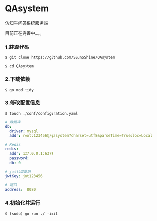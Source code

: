 # QAsystem

仿知乎问答系统服务端

目前正在完善中。。。

### 1.获取代码

```shell
$ git clone https://github.com/SSunSShine/QAsystem

$ cd QAsystem
```

### 2.下载依赖

```shell
$ go mod tidy
```

### 3.修改配置信息
```shell
$ touch ./conf/configuration.yaml
```

```yaml
# 数据库
db:
  driver: mysql
  addr: root:123456@/qasystem?charset=utf8&parseTime=True&loc=Local

# Redis
redis:
  addr: 127.0.0.1:6379
  password:
  db: 0

# jwt认证密钥
jwtKey: jwt123456

# 端口
address: :8080
```

### 4.初始化并运行

```shell
$ (sudo) go run ./ -init
```
